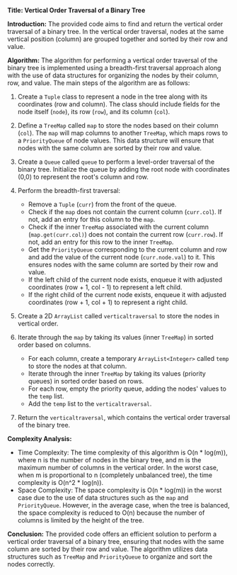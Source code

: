 **Title: Vertical Order Traversal of a Binary Tree**

**Introduction:**
The provided code aims to find and return the vertical order traversal of a binary tree. In the vertical order traversal, nodes at the same vertical position (column) are grouped together and sorted by their row and value.

**Algorithm:**
The algorithm for performing a vertical order traversal of the binary tree is implemented using a breadth-first traversal approach along with the use of data structures for organizing the nodes by their column, row, and value. The main steps of the algorithm are as follows:

1. Create a `Tuple` class to represent a node in the tree along with its coordinates (row and column). The class should include fields for the node itself (`node`), its row (`row`), and its column (`col`).

2. Define a `TreeMap` called `map` to store the nodes based on their column (`col`). The `map` will map columns to another `TreeMap`, which maps rows to a `PriorityQueue` of node values. This data structure will ensure that nodes with the same column are sorted by their row and value.

3. Create a `Queue` called `queue` to perform a level-order traversal of the binary tree. Initialize the queue by adding the root node with coordinates (0,0) to represent the root's column and row.

4. Perform the breadth-first traversal:
   - Remove a `Tuple` (`curr`) from the front of the queue.
   - Check if the `map` does not contain the current column (`curr.col`). If not, add an entry for this column to the `map`.
   - Check if the inner `TreeMap` associated with the current column (`map.get(curr.col)`) does not contain the current row (`curr.row`). If not, add an entry for this row to the inner `TreeMap`.
   - Get the `PriorityQueue` corresponding to the current column and row and add the value of the current node (`curr.node.val`) to it. This ensures nodes with the same column are sorted by their row and value.
   - If the left child of the current node exists, enqueue it with adjusted coordinates (row + 1, col - 1) to represent a left child.
   - If the right child of the current node exists, enqueue it with adjusted coordinates (row + 1, col + 1) to represent a right child.

5. Create a 2D `ArrayList` called `verticaltraversal` to store the nodes in vertical order.

6. Iterate through the `map` by taking its values (inner `TreeMap`) in sorted order based on columns.
   - For each column, create a temporary `ArrayList<Integer>` called `temp` to store the nodes at that column.
   - Iterate through the inner `TreeMap` by taking its values (priority queues) in sorted order based on rows.
   - For each row, empty the priority queue, adding the nodes' values to the `temp` list.
   - Add the `temp` list to the `verticaltraversal`.

7. Return the `verticaltraversal`, which contains the vertical order traversal of the binary tree.

**Complexity Analysis:**
- Time Complexity: The time complexity of this algorithm is O(n * log(m)), where n is the number of nodes in the binary tree, and m is the maximum number of columns in the vertical order. In the worst case, when m is proportional to n (completely unbalanced tree), the time complexity is O(n^2 * log(n)).
- Space Complexity: The space complexity is O(n * log(m)) in the worst case due to the use of data structures such as the `map` and `PriorityQueue`. However, in the average case, when the tree is balanced, the space complexity is reduced to O(n) because the number of columns is limited by the height of the tree.

**Conclusion:**
The provided code offers an efficient solution to perform a vertical order traversal of a binary tree, ensuring that nodes with the same column are sorted by their row and value. The algorithm utilizes data structures such as `TreeMap` and `PriorityQueue` to organize and sort the nodes correctly.
